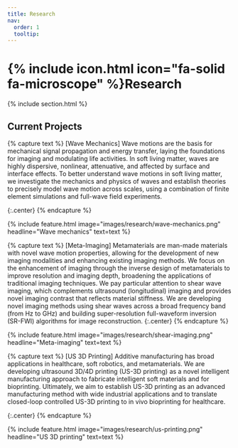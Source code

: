 ```yaml
---
title: Research
nav:
  order: 1
  tooltip: 
---
```


# {% include icon.html icon="fa-solid fa-microscope" %}Research

{% include section.html %}

## Current Projects

{% capture text %}
[Wave Mechanics] Wave motions are the basis for mechanical signal propagation and energy transfer, laying the foundations for imaging and modulating life activities. In soft living matter, waves are highly dispersive, nonlinear, attenuative, and affected by surface and interface effects. To better understand wave motions in soft living matter, we investigate the mechanics and physics of waves and establish theories to precisely model wave motion across scales, using a combination of finite element simulations and full-wave field experiments.

{:.center}
{% endcapture %}

{%
  include feature.html
  image="images/research/wave-mechanics.png"
  headline="Wave mechanics"
  text=text
%}

{% capture text %}
[Meta-Imaging] Metamaterials are man-made materials with novel wave motion properties, allowing for the development of new imaging modalities and enhancing existing imaging methods. We focus on the enhancement of imaging through the inverse design of metamaterials to improve resolution and imaging depth, broadening the applications of traditional imaging techniques. We pay particular attention to shear wave imaging, which complements ultrasound (longitudinal) imaging and provides novel imaging contrast that reflects material stiffness. We are developing novel imaging methods using shear waves across a broad frequency band (from Hz to GHz) and building super-resolution full-waveform inversion (SR-FWI) algorithms for image reconstruction.
{:.center}
{% endcapture %}

{%
  include feature.html
  image="images/research/shear-imaging.png"
  headline="Meta-imaging"
  text=text
%}

{% capture text %}
[US 3D Printing] Additive manufacturing has broad applications in healthcare, soft robotics, and metamaterials. We are developing ultrasound 3D/4D printing (US-3D printing) as a novel intelligent manufacturing approach to fabricate intelligent soft materials and for bioprinting. Ultimately, we aim to establish US-3D printing as an advanced manufacturing method with wide industrial applications and to translate closed-loop controlled US-3D printing to in vivo bioprinting for healthcare.

{:.center}
{% endcapture %}

{%
  include feature.html
  image="images/research/us-printing.png"
  headline="US 3D printing"
  text=text
%}

